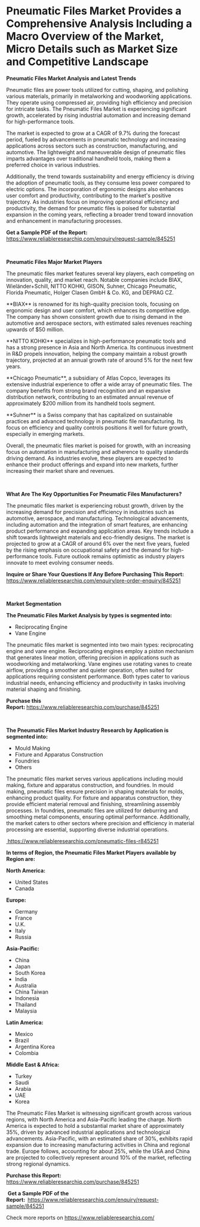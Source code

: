 <p><h1>Pneumatic Files Market Provides a Comprehensive Analysis Including a Macro Overview of the Market, Micro Details such as Market Size and Competitive Landscape</h1></p><p><strong>Pneumatic Files Market Analysis and Latest Trends</strong></p>
<p><p>Pneumatic files are power tools utilized for cutting, shaping, and polishing various materials, primarily in metalworking and woodworking applications. They operate using compressed air, providing high efficiency and precision for intricate tasks. The Pneumatic Files Market is experiencing significant growth, accelerated by rising industrial automation and increasing demand for high-performance tools.</p><p>The market is expected to grow at a CAGR of 9.7% during the forecast period, fueled by advancements in pneumatic technology and increasing applications across sectors such as construction, manufacturing, and automotive. The lightweight and maneuverable design of pneumatic files imparts advantages over traditional handheld tools, making them a preferred choice in various industries.</p><p>Additionally, the trend towards sustainability and energy efficiency is driving the adoption of pneumatic tools, as they consume less power compared to electric options. The incorporation of ergonomic designs also enhances user comfort and productivity, contributing to the market's positive trajectory. As industries focus on improving operational efficiency and productivity, the demand for pneumatic files is poised for substantial expansion in the coming years, reflecting a broader trend toward innovation and enhancement in manufacturing processes.</p></p>
<p><strong>Get a Sample PDF of the Report:&nbsp;</strong> <a href="https://www.reliableresearchiq.com/enquiry/request-sample/845251?utm_campaign=2458&utm_medium=2&utm_source=Github&utm_content=ia&utm_term=08042025&utm_id=pneumatic-files">https://www.reliableresearchiq.com/enquiry/request-sample/845251</a></p>
<p>&nbsp;</p>
<p><strong>Pneumatic Files Major Market Players</strong></p>
<p><p>The pneumatic files market features several key players, each competing on innovation, quality, and market reach. Notable companies include BIAX, Wieländer+Schill, NITTO KOHKI, GISON, Suhner, Chicago Pneumatic, Florida Pneumatic, Holger Clasen GmbH & Co. KG, and DEPRAG CZ. </p><p>**BIAX** is renowned for its high-quality precision tools, focusing on ergonomic design and user comfort, which enhances its competitive edge. The company has shown consistent growth due to rising demand in the automotive and aerospace sectors, with estimated sales revenues reaching upwards of $50 million.</p><p>**NITTO KOHKI** specializes in high-performance pneumatic tools and has a strong presence in Asia and North America. Its continuous investment in R&D propels innovation, helping the company maintain a robust growth trajectory, projected at an annual growth rate of around 5% for the next few years.</p><p>**Chicago Pneumatic**, a subsidiary of Atlas Copco, leverages its extensive industrial experience to offer a wide array of pneumatic files. The company benefits from strong brand recognition and an expansive distribution network, contributing to an estimated annual revenue of approximately $200 million from its handheld tools segment.</p><p>**Suhner** is a Swiss company that has capitalized on sustainable practices and advanced technology in pneumatic file manufacturing. Its focus on efficiency and quality controls positions it well for future growth, especially in emerging markets. </p><p>Overall, the pneumatic files market is poised for growth, with an increasing focus on automation in manufacturing and adherence to quality standards driving demand. As industries evolve, these players are expected to enhance their product offerings and expand into new markets, further increasing their market share and revenues.</p></p>
<p>&nbsp;</p>
<p><strong>What Are The Key Opportunities For Pneumatic Files Manufacturers?</strong></p>
<p><p>The pneumatic files market is experiencing robust growth, driven by the increasing demand for precision and efficiency in industries such as automotive, aerospace, and manufacturing. Technological advancements, including automation and the integration of smart features, are enhancing product performance and expanding application areas. Key trends include a shift towards lightweight materials and eco-friendly designs. The market is projected to grow at a CAGR of around 6% over the next five years, fueled by the rising emphasis on occupational safety and the demand for high-performance tools. Future outlook remains optimistic as industry players innovate to meet evolving consumer needs.</p></p>
<p><strong>Inquire or Share Your Questions If Any Before Purchasing This Report:</strong> <a href="https://www.reliableresearchiq.com/enquiry/pre-order-enquiry/845251?utm_campaign=2458&utm_medium=2&utm_source=Github&utm_content=ia&utm_term=08042025&utm_id=pneumatic-files">https://www.reliableresearchiq.com/enquiry/pre-order-enquiry/845251</a></p>
<p>&nbsp;</p>
<p><strong>Market Segmentation</strong></p>
<p><strong>The Pneumatic Files Market Analysis by types is segmented into:</strong></p>
<p><ul><li>Reciprocating Engine</li><li>Vane Engine</li></ul></p>
<p><p>The pneumatic files market is segmented into two main types: reciprocating engine and vane engine. Reciprocating engines employ a piston mechanism that generates linear motion, offering precision in applications such as woodworking and metalworking. Vane engines use rotating vanes to create airflow, providing a smoother and quieter operation, often suited for applications requiring consistent performance. Both types cater to various industrial needs, enhancing efficiency and productivity in tasks involving material shaping and finishing.</p></p>
<p><strong>Purchase this Report:&nbsp;</strong><a href="https://www.reliableresearchiq.com/purchase/845251?utm_campaign=2458&utm_medium=2&utm_source=Github&utm_content=ia&utm_term=08042025&utm_id=pneumatic-files">https://www.reliableresearchiq.com/purchase/845251</a></p>
<p>&nbsp;</p>
<p><strong>The Pneumatic Files Market Industry Research by Application is segmented into:</strong></p>
<p><ul><li>Mould Making</li><li>Fixture and Apparatus Construction</li><li>Foundries</li><li>Others</li></ul></p>
<p><p>The pneumatic files market serves various applications including mould making, fixture and apparatus construction, and foundries. In mould making, pneumatic files ensure precision in shaping materials for molds, enhancing product quality. For fixture and apparatus construction, they provide efficient material removal and finishing, streamlining assembly processes. In foundries, pneumatic files are utilized for deburring and smoothing metal components, ensuring optimal performance. Additionally, the market caters to other sectors where precision and efficiency in material processing are essential, supporting diverse industrial operations.</p></p>
<p><a href="https://www.reliableresearchiq.com/pneumatic-files-r845251?utm_campaign=2458&utm_medium=2&utm_source=Github&utm_content=ia&utm_term=08042025&utm_id=pneumatic-files">&nbsp;https://www.reliableresearchiq.com/pneumatic-files-r845251</a></p>
<p><strong>In terms of Region, the Pneumatic Files Market Players available by Region are:</strong></p>
<p>
    <p> <strong> North America: </strong>
        <ul>
            <li>United States</li>
            <li>Canada</li>
        </ul>
        </p> 
    <p> <strong> Europe: </strong>
        <ul>
            <li>Germany</li>
            <li>France</li>
            <li>U.K.</li>
            <li>Italy</li>
            <li>Russia</li>
        </ul>
        </p> 
    <p> <strong> Asia-Pacific: </strong>
        <ul>
            <li>China</li>
            <li>Japan</li>
            <li>South Korea</li>
            <li>India</li>
            <li>Australia</li>
            <li>China Taiwan</li>
            <li>Indonesia</li>
            <li>Thailand</li>
            <li>Malaysia</li>
        </ul>
        </p> 
    <p> <strong> Latin America: </strong>
        <ul>
            <li>Mexico</li>
            <li>Brazil</li>
            <li>Argentina Korea</li>
            <li>Colombia</li>
        </ul>
        </p> 
    <p> <strong> Middle East & Africa: </strong>
        <ul>
            <li>Turkey</li>
            <li>Saudi</li>
            <li>Arabia</li>
            <li>UAE</li>
            <li>Korea</li>
        </ul>
    </p>
    </p>
<p><p>The Pneumatic Files Market is witnessing significant growth across various regions, with North America and Asia-Pacific leading the charge. North America is expected to hold a substantial market share of approximately 35%, driven by advanced industrial applications and technological advancements. Asia-Pacific, with an estimated share of 30%, exhibits rapid expansion due to increasing manufacturing activities in China and regional trade. Europe follows, accounting for about 25%, while the USA and China are projected to collectively represent around 10% of the market, reflecting strong regional dynamics.</p></p>
<p><strong>Purchase this Report: </strong><a href="https://www.reliableresearchiq.com/purchase/845251?utm_campaign=2458&utm_medium=2&utm_source=Github&utm_content=ia&utm_term=08042025&utm_id=pneumatic-files">https://www.reliableresearchiq.com/purchase/845251</a></p>
<p>&nbsp;<strong>Get a Sample PDF of the Report:&nbsp;&nbsp;</strong><a href="https://www.reliableresearchiq.com/enquiry/request-sample/845251?utm_campaign=2458&utm_medium=2&utm_source=Github&utm_content=ia&utm_term=08042025&utm_id=pneumatic-files">https://www.reliableresearchiq.com/enquiry/request-sample/845251</a></p>
<p><strong></strong></p>
<p>Check more reports on <a href="https://www.reliableresearchiq.com/?utm_campaign=2458&utm_medium=2&utm_source=Github&utm_content=ia&utm_term=08042025&utm_id=pneumatic-files">https://www.reliableresearchiq.com/</a></p>